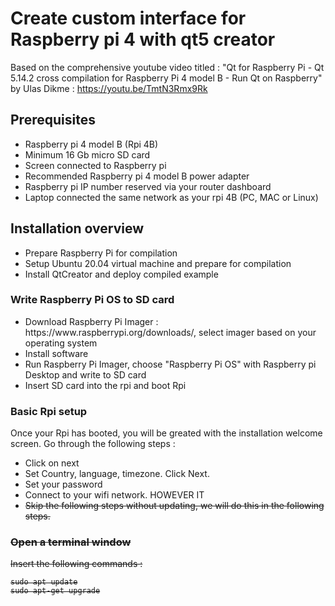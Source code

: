 <h1> Create custom interface for Raspberry pi 4 with qt5 creator</h1>

Based on the comprehensive youtube video titled : "Qt for Raspberry Pi - Qt 5.14.2 cross compilation for Raspberry Pi 4 model B - Run Qt on Raspberry" by Ulas Dikme : https://youtu.be/TmtN3Rmx9Rk


<h2>Prerequisites</h2>
<ul>
  <li>Raspberry pi 4 model B (Rpi 4B)</li>
  <li>Minimum 16 Gb micro SD card</li>
  <li>Screen connected to Raspberry pi</li>
  <li>Recommended Raspberry pi 4 model B power adapter</li>
  <li>Raspberry pi IP number reserved via your router dashboard</li>
  <li>Laptop connected the same network as your rpi 4B (PC, MAC or Linux)</li>
</ul>

<h2>Installation overview</h2>

<ul>
  <li>Prepare Raspberry Pi for compilation</li>
  <li>Setup Ubuntu 20.04 virtual machine and prepare for compilation</li>
  <li>Install QtCreator and deploy compiled example</li>
</ul>


<h3>Write Raspberry Pi OS to SD card</h3>
<ul>
  <li>Download Raspberry Pi Imager : https://www.raspberrypi.org/downloads/, select imager based on your operating system</li>
  <li>Install software</li>
  <li>Run Raspberry Pi Imager, choose "Raspberry Pi OS" with Raspberry pi Desktop and write to SD card</li>
  <li>Insert SD card into the rpi and boot Rpi</li>
</ul>

<h3>Basic Rpi setup</h3>

<p>Once your Rpi has booted, you will be greated with the installation welcome screen.  Go through the following steps :
<ul>
  <li>Click on next</li>
  <li>Set Country, language, timezone.  Click Next.</li>
  <li>Set your password</li>
  <li>Connect to your wifi network.  HOWEVER IT<S RECOMMENDED TO CONNECT VIA A WIRED CONNECTION.</li>
  <li>Skip the following steps without updating, we will do this in the following steps.</li>
</ul>

<h3>Open a terminal window</h3>
<p> Insert the following commands :</p>
<pre><code>sudo apt update
sudo apt-get upgrade
</code></pre> 

